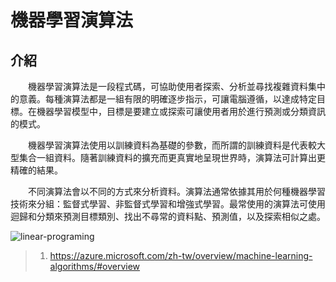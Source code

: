 # 機器學習演算法
## 介紹
&emsp;&emsp;機器學習演算法是一段程式碼，可協助使用者探索、分析並尋找複雜資料集中的意義。每種演算法都是一組有限的明確逐步指示，可讓電腦遵循，以達成特定目標。在機器學習模型中，目標是要建立或探索可讓使用者用於進行預測或分類資訊的模式。

&emsp;&emsp;機器學習演算法使用以訓練資料為基礎的參數，而所謂的訓練資料是代表較大型集合一組資料。隨著訓練資料的擴充而更真實地呈現世界時，演算法可計算出更精確的結果。

&emsp;&emsp;不同演算法會以不同的方式來分析資料。演算法通常依據其用於何種機器學習技術來分組：監督式學習、非監督式學習和增強式學習。最常使用的演算法可使用迴歸和分類來預測目標類別、找出不尋常的資料點、預測值，以及探索相似之處。


![linear-programing]()

>1. https://azure.microsoft.com/zh-tw/overview/machine-learning-algorithms/#overview
